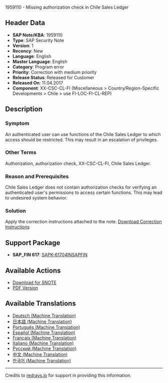 1959110 - Missing authorization check in Chile Sales Ledger

## Header Data
- **SAP Note/KBA**: 1959110
- **Type**: SAP Security Note
- **Version**: 1
- **Recency**: New
- **Language**: English
- **Master Language**: English
- **Category**: Program error
- **Priority**: Correction with medium priority
- **Release Status**: Released for Customer
- **Released On**: 11.04.2017
- **Component**: XX-CSC-CL-FI (Miscellaneous > Country/Region-Specific Developments > Chile > use FI-LOC-FI-CL-REP)

## Description

### Symptom
An authenticated user can use functions of the Chile Sales Ledger to which access should be restricted. This may result in an escalation of privileges.

### Other Terms
Authorization, authorization check, XX-CSC-CL-FI, Chile Sales Ledger.

### Reason and Prerequisites
Chile Sales Ledger does not contain authorization checks for verifying an authenticated user's permissions to access certain functions. This may lead to undesired system behavior.

### Solution
Apply the correction instructions attached to the note. [Download Correction Instructions](https://me.sap.com/corrins/0001959110/15841)

## Support Package
- **SAP_FIN 617**: [SAPK-61704INSAPFIN](https://me.sap.com/supportpackage/SAPK-61704INSAPFIN)

## Available Actions
- [Download for SNOTE](https://notesdownloads.sap.com/note/0040000017783992017)
- [PDF Version](https://userapps.support.sap.com/sap/support/sfm/notes/print/0001959110?language=en-US&token=F1EA401BCEDF5EFD2061E597F66AC6A7)

## Available Translations
- [Deutsch (Machine Translation)](https://me.sap.com/notes/0001959110/D)
- [日本語 (Machine Translation)](https://me.sap.com/notes/0001959110/J)
- [Português (Machine Translation)](https://me.sap.com/notes/0001959110/P)
- [Español (Machine Translation)](https://me.sap.com/notes/0001959110/S)
- [Français (Machine Translation)](https://me.sap.com/notes/0001959110/F)
- [Italiano (Machine Translation)](https://me.sap.com/notes/0001959110/I)
- [Русский (Machine Translation)](https://me.sap.com/notes/0001959110/R)
- [中文 (Machine Translation)](https://me.sap.com/notes/0001959110/1)
- [한국어 (Machine Translation)](https://me.sap.com/notes/0001959110/3)

---

Credits to [redrays.io](https://redrays.io) for support in providing this information.